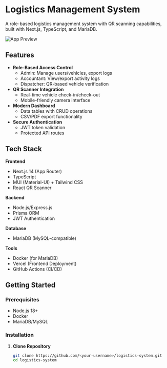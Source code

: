 # Logistics Management System

A role-based logistics management system with QR scanning capabilities, built with Next.js, TypeScript, and MariaDB.

![App Preview](https://via.placeholder.com/800x400.png?text=App+Screenshot+Preview) <!-- Add real screenshot later -->

## Features

- **Role-Based Access Control**
  - Admin: Manage users/vehicles, export logs
  - Accountant: View/export activity logs
  - Dispatcher: QR-based vehicle verification
- **QR Scanner Integration**
  - Real-time vehicle check-in/check-out
  - Mobile-friendly camera interface
- **Modern Dashboard**
  - Data tables with CRUD operations
  - CSV/PDF export functionality
- **Secure Authentication**
  - JWT token validation
  - Protected API routes

## Tech Stack

**Frontend**  
- Next.js 14 (App Router)
- TypeScript
- MUI (Material-UI) + Tailwind CSS
- React QR Scanner

**Backend**  
- Node.js/Express.js
- Prisma ORM
- JWT Authentication

**Database**  
- MariaDB (MySQL-compatible)

**Tools**  
- Docker (for MariaDB)
- Vercel (Frontend Deployment)
- GitHub Actions (CI/CD)

## Getting Started

### Prerequisites
- Node.js 18+
- Docker
- MariaDB/MySQL

### Installation

1. **Clone Repository**
   ```bash
   git clone https://github.com/<your-username>/logistics-system.git
   cd logistics-system

